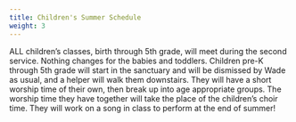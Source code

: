 ```yaml
---
title: Children's Summer Schedule
weight: 3
---
```


ALL children’s classes, birth through 5th grade, will meet during the second service. Nothing changes for the babies and toddlers. Children pre-K through 5th grade will start in the sanctuary and will be dismissed by Wade as usual, and a helper will walk them downstairs. They will have a short worship time of their own, then break up into age appropriate groups. The worship time they have together will take the place of the children’s choir time. They will work on a song in class to perform at the end of summer!